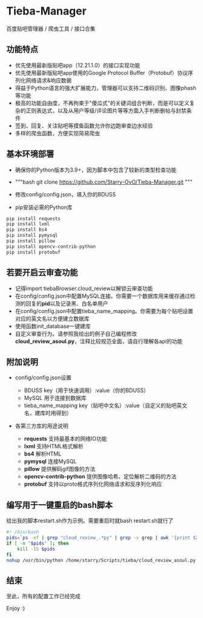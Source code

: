 # Tieba-Manager

百度贴吧管理器 / 爬虫工具 / 接口合集

## 功能特点

+ 优先使用最新版贴吧app（12.21.1.0）的接口实现功能
+ 优先使用最新版贴吧app使用的Google Protocol Buffer（Protobuf）协议序列化网络请求&响应数据
+ 得益于Python语言的强大扩展能力，管理器可以支持二维码识别、图像phash等功能
+ 极高的功能自由度，不再拘束于"傻瓜式"的关键词组合判断，而是可以定义复杂的正则表达式，以及从用户等级/评论图片等等方面入手判断删帖与封禁条件
+ 签到、回复、关注贴吧等摸鱼函数允许你边跑审查边水经验
+ 多样的爬虫函数，方便实现简易爬虫

## 基本环境部署

+ 确保你的Python版本为3.9+，因为脚本中包含了较新的类型检查功能

+ """bash
git clone <https://github.com/Starry-OvO/Tieba-Manager.git>
"""

+ 修改config/config.json，填入你的BDUSS

+ pip安装必需的Python库

```bash
pip install requests
pip install lxml
pip install bs4
pip install pymysql
pip install pillow
pip install opencv-contrib-python
pip install protobuf
```

## 若要开启云审查功能

+ 记得import tiebaBrowser.cloud_review以解锁云审查功能
+ 在config/config.json中配置MySQL连接。你需要一个数据库用来缓存通过检测的回复的**pid**以及记录黑、白名单用户
+ 在config/config.json中配置tieba_name_mapping。你需要为每个贴吧设置对应的英文名以方便建立数据库
+ 使用函数init_database一键建库
+ 自定义审查行为。请参照我给出的例子自己编程修改**cloud_review_asoul.py**，注释比较规范全面，请自行理解各api的功能

## 附加说明

+ config/config.json设置

  + BDUSS key（用于快速调用）:value（你的BDUSS）
  + MySQL 用于连接到数据库
  + tieba_name_mapping key（贴吧中文名）:value（自定义的贴吧英文名，建库时用得到）

+ 各第三方库的用途说明

  + **requests** 支持最基本的网络IO功能
  + **lxml** 支持HTML格式解析
  + **bs4** 解析HTML
  + **pymysql** 连接MySQL
  + **pillow** 提供解码gif图像的方法
  + **opencv-contrib-python** 提供图像哈希、定位解析二维码的方法
  + **protobuf** 支持以proto格式序列化网络请求和反序列化响应

## 编写用于一键重启的bash脚本

给出我的脚本restart.sh作为示例。需要重启时就bash restart.sh就行了

```bash
#! /bin/bash
pids=`ps -ef | grep "cloud_review_.*py" | grep -v grep | awk '{print $2}'`
if [ -n "$pids" ]; then
    kill -15 $pids
fi
nohup /usr/bin/python /home/starry/Scripts/tieba/cloud_review_asoul.py -st 20 >/dev/null 2>&1 &
```

## 结束

至此，所有的配置工作已经完成

Enjoy :)
